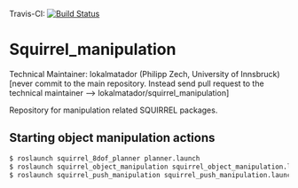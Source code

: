 Travis-CI: [![Build Status](https://travis-ci.org/squirrel-project/squirrel_manipulation.svg?branch=indigo_dev)](https://travis-ci.org/squirrel-project/squirrel_manipulation)

Squirrel_manipulation
=====================

Technical Maintainer: lokalmatador (Philipp Zech, University of Innsbruck)
[never commit to the main repository. Instead send pull request to the technical maintainer --> lokalmatador/squirrel_manipulation]

Repository for manipulation related SQUIRREL packages.

## Starting object manipulation actions

```bash 
$ roslaunch squirrel_8dof_planner planner.launch
$ roslaunch squirrel_object_manipulation squirrel_object_manipulation.launch
$ roslaunch squirrel_push_manipulation squirrel_push_manipulation.launch
``` 

